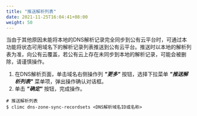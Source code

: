 ```yaml
---
title: "推送解析列表"
date: 2021-11-25T16:04:41+08:00
weight: 50
---
```


当由于其他原因未能将本地的DNS解析记录完全同步到公有云平台时，可通过本功能将状态可用域名下的解析记录列表推送到公有云平台。推送时以本地的解析列表为准，向公有云覆盖，若公有云上存在未同步到本地的解析记录，可能会被删除，请谨慎操作。

1. 在DNS解析页面，单击域名右侧操作列 **_"更多"_** 按钮，选择下拉菜单 **_"推送解析列表"_** 菜单项，弹出操作确认对话框。
2. 单击 **_"确定"_** 按钮，完成操作。

```
# 推送解析列表
$ climc dns-zone-sync-recordsets <DNS解析域名ID或名称>
```